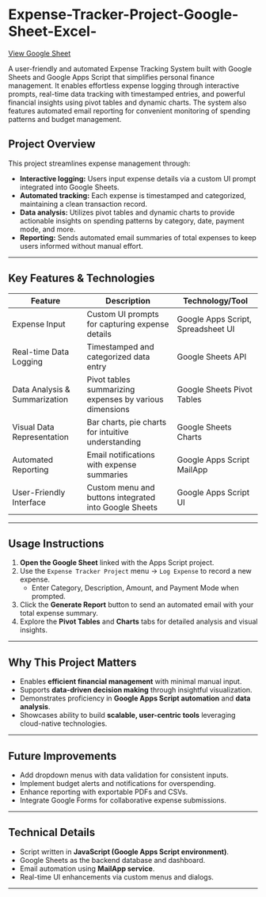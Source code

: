 # Expense-Tracker-Project-Google-Sheet-Excel-
[View Google Sheet](https://docs.google.com/spreadsheets/d/1uha2ZlDUkygMKLTK8LGBXImSXLPD7ymV1PFh-A6caok/edit?usp=sharing)

A user-friendly and automated Expense Tracking System built with Google Sheets and Google Apps Script that simplifies personal finance management. It enables effortless expense logging through interactive prompts, real-time data tracking with timestamped entries, and powerful financial insights using pivot tables and dynamic charts. The system also features automated email reporting for convenient monitoring of spending patterns and budget management.

## Project Overview

This project streamlines expense management through:

- **Interactive logging:** Users input expense details via a custom UI prompt integrated into Google Sheets.
- **Automated tracking:** Each expense is timestamped and categorized, maintaining a clean transaction record.
- **Data analysis:** Utilizes pivot tables and dynamic charts to provide actionable insights on spending patterns by category, date, payment mode, and more.
- **Reporting:** Sends automated email summaries of total expenses to keep users informed without manual effort.

---

## Key Features & Technologies

| Feature                     | Description                                                   | Technology/Tool               |
|-----------------------------|---------------------------------------------------------------|------------------------------|
| Expense Input               | Custom UI prompts for capturing expense details               | Google Apps Script, Spreadsheet UI |
| Real-time Data Logging      | Timestamped and categorized data entry                         | Google Sheets API             |
| Data Analysis & Summarization | Pivot tables summarizing expenses by various dimensions       | Google Sheets Pivot Tables    |
| Visual Data Representation | Bar charts, pie charts for intuitive understanding             | Google Sheets Charts          |
| Automated Reporting         | Email notifications with expense summaries                     | Google Apps Script MailApp    |
| User-Friendly Interface     | Custom menu and buttons integrated into Google Sheets         | Google Apps Script UI         |

---

## Usage Instructions

1. **Open the Google Sheet** linked with the Apps Script project.  
2. Use the `Expense Tracker Project` menu → `Log Expense` to record a new expense.  
   - Enter Category, Description, Amount, and Payment Mode when prompted.  
3. Click the **Generate Report** button to send an automated email with your total expense summary.  
4. Explore the **Pivot Tables** and **Charts** tabs for detailed analysis and visual insights.

---

## Why This Project Matters

- Enables **efficient financial management** with minimal manual input.
- Supports **data-driven decision making** through insightful visualization.
- Demonstrates proficiency in **Google Apps Script automation** and **data analysis**.
- Showcases ability to build **scalable, user-centric tools** leveraging cloud-native technologies.

---

## Future Improvements

- Add dropdown menus with data validation for consistent inputs.  
- Implement budget alerts and notifications for overspending.  
- Enhance reporting with exportable PDFs and CSVs.  
- Integrate Google Forms for collaborative expense submissions.

---

## Technical Details

- Script written in **JavaScript (Google Apps Script environment)**.  
- Google Sheets as the backend database and dashboard.  
- Email automation using **MailApp service**.  
- Real-time UI enhancements via custom menus and dialogs.

---

